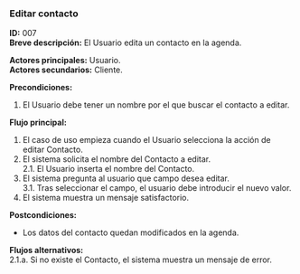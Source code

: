 ### Editar contacto

__ID:__ 007  
__Breve descripción:__
  El Usuario edita un contacto en la agenda.

__Actores principales:__  Usuario.  
__Actores secundarios:__  Cliente.

__Precondiciones:__
  1. El Usuario debe tener un nombre por el que buscar el contacto a editar.

__Flujo principal:__
  1. El caso de uso empieza cuando el Usuario selecciona la acción de editar Contacto.
  2. El sistema solicita el nombre del Contacto a editar.  
    2.1. El Usuario inserta el nombre del Contacto.
  3. El sistema pregunta al usuario que campo desea editar.  
    3.1. Tras seleccionar el campo, el usuario debe introducir el nuevo valor.
  4. El sistema muestra un mensaje satisfactorio.

__Postcondiciones:__

- Los datos del contacto quedan modificados en la agenda.

__Flujos alternativos:__  
  2.1.a. Si no existe el Contacto, el sistema muestra un mensaje de error.
